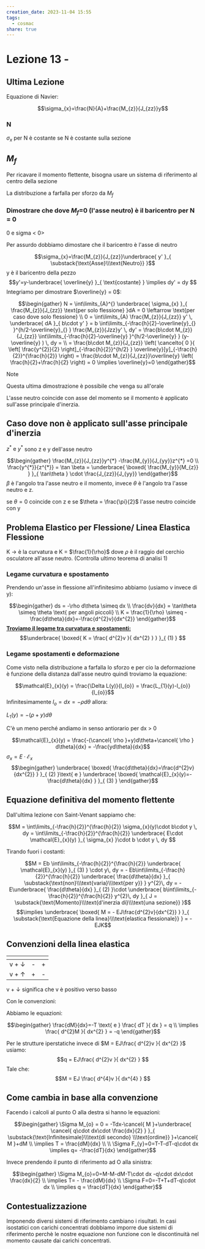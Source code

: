 ```yaml
---
creation_date: 2023-11-04 15:55
tags:
  - cosmac
share: true
---
```

# Lezione 13 - 

## Ultima Lezione

Equazione di Navier:

$$\sigma_{x}=\frac{N}{A}+\frac{M_{z}}{J_{zz}}y$$

### N

<!Diagramma N>
$\sigma_{x}$ per N è costante se N è costante sulla sezione

## $M_{f}$

Per ricavare il momento flettente, bisogna usare un sistema di riferimento al centro della sezione

<!Diagramma M_f>

La distribuzione a farfalla per sforzo da $M_{f}$

### Dimostrare che dove $M_{f}$=0 (l'asse neutro) è il baricentro per N = 0

<!Diagramma sigma > 0 e sigma < 0>

Per assurdo dobbiamo dimostare che il baricentro è l'asse di neutro

<!Diagramma overline y>

$$\sigma_{x}=\frac{M_{z}}{J_{zz}}\underbrace{ y' }_{ \substack{\text{Asse}\\\text{Neutro}} }$$
y è il baricentro della pezzo
$$y'=y-\underbrace{ \overline{y} }_{ \text{costante} } \implies dy' = dy $$
Integriamo per dimostrare $\overline{y} = 0$:

$$\begin{gather}
N = \int\limits_{A}^{} \underbrace{ \sigma_{x} }_{ \frac{M_{z}}{J_{zz}} \text{per solo flessione} }dA = 0 \leftarrow \text{per caso dove solo flessione}  \\
0 = \int\limits_{A} \frac{M_{z}}{J_{zz}} y'  \, \underbrace{ dA }_{ b\cdot y' } = b \int\limits_{-\frac{h}{2}-\overline{y}_{} }^{h/2-\overline{y}_{} } \frac{M_{z}}{Jzz}y' \, dy' = \frac{b\cdot M_{z}}{J_{zz}} \int\limits_{-\frac{h}{2}-\overline{y} }^{h/2-\overline{y} } (y-\overline{y} ) \, dy = \\
= \frac{b\cdot M_{z}}{J_{zz}} \left( \cancelto{ 0 }{ \left[ \frac{y^{2}}{2} \right]_{-\frac{h}{2}}^{h/2} }   \overline{y}[y]_{-\frac{h}{2}}^{\frac{h}{2}} \right) = \frac{b\cdot M_{z}}{J_{zz}}\overline{y} \left( \frac{h}{2}+\frac{h}{2} \right) = 0 \implies  \overline{y}=0 
\end{gather}$$
> [!note]
> Questa ultima dimostrazione è possibile che venga su all'orale

<!Diagramma farfalla>

L'asse neutro coincide con asse del momento se il momento è applicato sull'asse principale d'inerzia.

## Caso dove non è applicato sull'asse principale d'inerzia

<!Diagramma momento e asse neutro diversi>

$z^{*}\text{ e }y^{*}$ sono z e y dell'asse neutro

$$\begin{gather}
\frac{M_{z}}{J_{zz}}y^{*} -\frac{M_{y}}{J_{yy}}z^{*} =0 \\
\frac{y^{*}}{z^{*}} = \tan \beta = \underbrace{ \boxed{ \frac{M_{y}}{M_{z}} } }_{ \tan\theta } \cdot \frac{J_{zz}}{J_{yy}}
\end{gather}$$
$\beta$ è l'angolo tra l'asse neutro e il momento, invece $\theta$ è l'angolo tra l'asse neutro e z.

se $\theta=0$ coincide con z e se $\theta = \frac{\pi}{2}$ l'asse neutro coincide con y

## Problema Elastico per Flessione/ Linea Elastica Flessione

<!Diagramma rho con convenzioni>

K $\to$ è la curvatura e K = $\frac{1}{\rho}$ dove $\rho$ è il raggio del cerchio osculatore all'asse neutro. (Controlla ultimo teorema di analisi 1)

### Legame curvatura e spostamento

Prendendo un'asse in flessione all'infinitesimo abbiamo (usiamo v invece di y):

<!Diagramma flessione con arco ds con convenzioni>

$$\begin{gather}
ds = -\rho d\theta \simeq dx \\
\frac{dv}{dx} = \tan\theta \simeq \theta \text{ per angoli piccoli} \\
K = \frac{1}{\rho} \simeq - \frac{d\theta}{dx}=-\frac{d^{2}v}{dx^{2}}
\end{gather}$$
**<u>Troviamo il legame tra curvatura e spostamenti:</u>**
$$\underbrace{ \boxed{ K = \frac{ d^{2}v }{ dx^{2} } } }_{ (1) } $$

### Legame spostamenti e deformazione

<!Diagramma flessione>

Come visto nella distribuzione a farfalla lo sforzo e per cio la deformazione è funzione della distanza dall'asse neutro quindi troviamo la equazione:

$$\mathcal{E}_{x}(y) = \frac{\Delta L(y)}{l_{o}} = \frac{L_{1}(y)-l_{o}}{l_{o}}$$
Infinitesimamente $l_{o} = dx = -\rho d\theta$ allora:

$L_{1}(y)=-(\rho+y)d\theta$

C'è un meno perché andiamo in senso antiorario per dx > 0

$$\mathcal{E}_{x}(y) = \frac{-(\cancel{ \rho }+y)d\theta+\cancel{ \rho } d\theta}{dx} = -\frac{yd\theta}{dx}$$
$\sigma_{x}= E\cdot\mathcal{E}_{x}$
$$\begin{gather}
\underbrace{ \boxed{ \frac{d\theta}{dx}=\frac{d^{2}v}{dx^{2}} } }_{ (2) }\text{ e } \underbrace{ \boxed{ \mathcal{E}_{x}(y)=-\frac{d\theta}{dx} } }_{ (3) }
\end{gather}$$
## Equazione definitiva del momento flettente

<!Diagramma momento con asse neutro>

Dall'ultima lezione con Saint-Venant sappiamo che:

$$M = \int\limits_{-\frac{h}{2}}^{\frac{h}{2}} \sigma_{x}(y)\cdot b\cdot y \, dy  = \int\limits_{-\frac{h}{2}}^{\frac{h}{2}} \underbrace{ E\cdot \mathcal{E}_{x}(y) }_{ \sigma_{x} }\cdot b \cdot y \, dy $$

Tirando fuori i costanti:

$$M = Eb \int\limits_{-\frac{h}{2}}^{\frac{h}{2}} \underbrace{ \mathcal{E}_{x}(y) }_{ (3) } \cdot y\, dy = - Eb\int\limits_{-\frac{h}{2}}^{\frac{h}{2}} \underbrace{ \frac{d\theta}{dx} }_{ \substack{\text{non}\\\text{varia}\\\text{per y}} } y^{2}\, dy = - E\underbrace{ \frac{d\theta}{dx} }_{ (2) }\cdot \underbrace{ b\int\limits_{-\frac{h}{2}}^{\frac{h}{2}}  y^{2}\, dy }_{ J = \substack{\text{Momento}\\\text{d'inerzia di}\\\text{una sezione}} }$$
$$\implies \underbrace{ \boxed{ M = - EJ\frac{d^{2}v}{dx^{2}} } }_{ \substack{\text{Equazione della linea}\\\text{elastica flessionale}} } = -EJK$$

## Convenzioni della linea elastica

<!Diagramma convenzione>

|                  | <!Diagramma giu> |  <!Diagramma su>|
| ---------------- | --- | --- |
| v + $\downarrow$ |   -  |   +  |
| v + $\uparrow$ |   +  |   -  |

v + $\downarrow$ significa che v è positivo verso basso

Con le convenzioni:

<!Diagramma convenzioni>

Abbiamo le equazioni:

$$\begin{gather}
\frac{dM}{dx}=-T \text{ e } \frac{ dT }{ dx } = q \\
\implies \frac{ d^{2}M }{ dx^{2} } = -q
\end{gather}$$

Per le strutture iperstatiche invece di $M = EJ\frac{ d^{2}v }{ dx^{2} }$ usiamo:
$$q  = EJ\frac{ d^{2}v }{ dx^{2} } $$
Tale che:
$$M = EJ \frac{ d^{4}v }{ dx^{4} } $$

## Come cambia in base alla convenzione

Facendo i calcoli al punto O alla destra si hanno le equazioni:

<!Diagramma e convenzione>

$$\begin{gather}
\Sigma M_{o} = 0 = -Tdx-\cancel{ M }+\underbrace{ \cancel{ q\cdot dx\cdot \frac{dx}{2} } }_{ \substack{\text{Infinitesimale}\\\text{di secondo} \\\text{ordine}} }+\cancel{ M }+dM \\
\implies T = \frac{dM}{dx} \\ \\
\Sigma F_{y}=0=T-T-dT-q\cdot dx \implies q= -\frac{dT}{dx}
\end{gather}$$

Invece prendendo il punto di riferimento ad O alla sinistra:

<!Diagramma O alla sinistra>

$$\begin{gather}
\Sigma M_{o}=0=M-M-dM-T\cdot dx -q\cdot dx\cdot \frac{dx}{2} \\
\implies T= - \frac{dM}{dx} \\
\Sigma F=0=-T+T+dT-q\cdot dx \\
\implies q = \frac{dT}{dx}
\end{gather}$$
## Contestualizzazione

<!Diagramma carico distribuito>

Imponendo diversi sistemi di riferimento cambiano i risultati. In casi isostatici con carichi concentrati dobbiamo imporre due sistemi di riferimento perchè le nostre equazione non funzione con le discontinuità nel momento causate dai carichi concentrati.

<!Diagramma due punti di riferimento>


